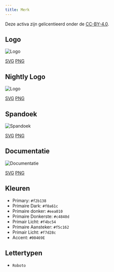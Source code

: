 ```yaml
---
title: Merk
---
```


Deze activa zijn gelicentieerd onder de [CC-BY-4.0](https://github.com/LinwoodDev/Butterfly/blob/develop/BRANDING_LICENSE).

## Logo

![Logo](/img/logo.svg)

[SVG](/img/logo.svg) [PNG](/img/logo.png)

## Nightly Logo

![Logo](/img/nightly.svg)

[SVG](/img/nightly.svg) [PNG](/img/nightly.png)

## Spandoek

![Spandoek](/img/banner.svg)

[SVG](/img/banner.svg) [PNG](/img/banner.png)

## Documentatie

![Documentatie](/img/docs.svg)

[SVG](/img/docs.svg) [PNG](/img/docs.png)

## Kleuren

* Primary: `#f2b138`
* Primaire Dark: `#f0a61c`
* Primaire donker: `#eea010`
* Primaire Donkerste: `#c4840d`
* Primair Licht: `#f4bc54`
* Primaire Aansteker: `#f5c162`
* Primair Licht: `#f7d28c`
* Accent: `#00469E`

## Lettertypen

* `Roboto`

